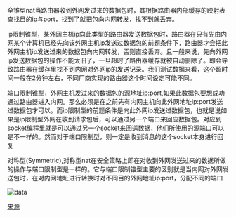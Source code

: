 全锥型nat当路由器收到外网发过来的数据包时，其根据路由器内部缓存的映射表查找目的ip与port，找到了就把包向内网转发，找不到就丢弃。


ip限制锥型，某外网主机ip向此类型的路由器发送数据包时，路由器在只有先由内网某个计算机已经先向该外网主机ip发送过数据包的前题条件下，路由器才会把此外网主机ip发送过来的数据包向内网转发，否则直接丢弃。且一般来说，先向外网ip发送数据包的操作不能太旧了，一旦超时了路由器缓存就被自动删除了。即会导致路由器在缓存里找不到内网对外网ip的发送记录。我们测试数据来看，这个超时间一般在2分钟左右，不同厂商实现的路由器这个时间设定可能不同。

端口限制锥型，外网主机发过来的数据包的源地址ip:port,如果此数据包要想成功通过路由器进入内网。那么必须是在之前先有内网主机向此外网地址ip:port发送过数据包才可以。而ip限制型的前题条件是向此外网ip发送过数据包，也就是说如果是ip限制型外网在收到请求包后，可以通过另一个端口来回应数据包。对应到socket编程里就是可以通过另一个socket来回送数据，他们所使用的源端口可以是不一样的。然而对于端口限制型，则一定是收到消息的这个socket本身进行回复

对称型(Symmetric),对称型nat在安全策略上即在对收到外网发送过来的数据所做的操作与端口限制型是一样的。它与端口限制锥型主要的区别就是当内网对外网发送包时，在对内网地址进行转换时对不同目的外网地址ip:port，分配不同的端口

![data](https://img2020.cnblogs.com/blog/414637/202007/414637-20200716163706209-1417293637.png)


[来源](https://www.cnblogs.com/colin-vio/p/13323228.html)
